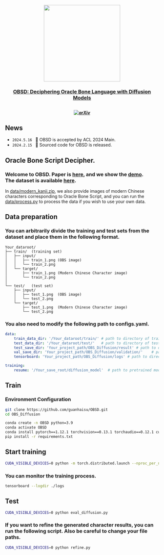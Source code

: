 <p align="center">
    <img src="https://s2.loli.net/2024/03/19/JnbZmeh18VsqkxF.png" width="250" style="margin-bottom: 0.2;"/>
<p>

<h3 align="center"> <a href="https://arxiv.org/abs/2406.00684">OBSD: Deciphering Oracle Bone Language with Diffusion Models</a></h3>
<h2></h2>

<h5 align="center">

[![arXiv](https://img.shields.io/badge/Arxiv-2311.06607-b31b1b.svg?logo=arXiv)](https://arxiv.org/abs/2406.00684) 
</h5>


## News 
* ```2024.5.16 ``` 🚀 OBSD is accepted by ACL 2024 Main. 
* ```2024.2.15 ``` 🚀 Sourced code for OBSD is released.

## Oracle Bone Script Decipher.

### Welcome to OBSD. Paper is [here](https://arxiv.org/abs/2406.00684), and we show the [demo](http://vlrlab-monkey.xyz:7680/OBSD).<br /> The dataset is available [here](https://github.com/RomanticGodVAN/character-Evolution-Dataset).<br /> 
In [data/modern_kanji.zip](./data/modern_kanji.zip), we also provide images of modern Chinese characters corresponding to Oracle Bone Script, and you can run the [data/process.py](./data/process.py) to process the data if you wish to use your own data.


## Data preparation

### You can arbitrarily divide the training and test sets from the dataset and place them in the following format.
```plaintext
Your_dataroot/
├── train/  (training set)
│   ├── input/
│   │   ├── train_1.png (OBS image)
│   │   └── train_2.png
│   └── target/
│       ├── train_1.png (Modern Chinese Character image)
│       └── train_2.png 
│
└── test/   (test set)
    ├── input/
    │   ├── test_1.png  (OBS image)
    │   └── test_2.png
    └── target/
        ├── test_1.png  (Modern Chinese Character image)
        └── test_2.png

```

### You also need to modify the following path to configs.yaml.
```yaml
data:
    train_data_dir: '/Your_dataroot/train/' # path to directory of train data
    test_data_dir: '/Your_dataroot/test/'   # path to directory of test data
    test_save_dir: 'Your_project_path/OBS_Diffusion/result' # path to directory of test output
    val_save_dir: 'Your_project_path/OBS_Diffusion/validation/'    # path to directory of validation during training
    tensorboard: 'Your_project_path/OBS_Diffusion/logs' # path to directory of training information

training:
    resume: '/Your_save_root/diffusion_model'  # path to pretrained model
```

## Train

### Environment Configuration
```bash
git clone https://github.com/guanhaisu/OBSD.git
cd OBS_Diffusion
```
```bash
conda create -n OBSD python=3.9
conda activate OBSD
conda install pytorch==1.12.1 torchvision==0.13.1 torchaudio==0.12.1 cudatoolkit=11.3 -c pytorch
pip install -r requirements.txt
```


## Start training
```bash
CUDA_VISIBLE_DEVICES=0 python -m torch.distributed.launch --nproc_per_node=1 train_diffusion.py
```

### You can monitor the training process.
```bash
tensorboard --logdir ./logs
```

## Test
```bash
CUDA_VISIBLE_DEVICES=0 python eval_diffusion.py
```
### If you want to refine the generated character results, you can run the following script. Also be careful to change your file paths.
```bash
CUDA_VISIBLE_DEVICES=0 python refine.py
```